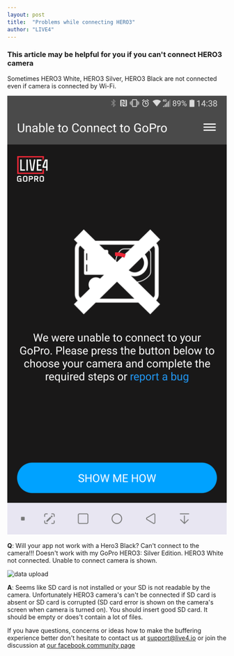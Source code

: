 ```yaml
---
layout: post
title:  "Problems while connecting HERO3"
author: "LIVE4"
---
```


### This article may be helpful for you if you can't connect HERO3 camera

Sometimes HERO3 White, HERO3 Silver, HERO3 Black are not connected even if camera is connected by Wi-Fi.

![data upload](/assets/Screenshot_2018-09-18-14-38-14.png)

**Q**: Will your app not work with a Hero3 Black? Can't connect to the camera!!! Doesn't work with my GoPro HERO3: Silver Edition.
HERO3 White not connected. Unable to connect camera is shown.

![data upload](/assets/hero3_nosd.jpg)
 
**A**: Seems like SD card is not installed or your SD is not readable by the camera.
Unfortunately HERO3 camera's can't be connected if SD card is absent or SD card is corrupted (SD card error is shown on the camera's screen when camera is turned on).
You should insert good SD card. It should be empty or does't contain a lot of files.

If you have questions, concerns or ideas how to make the buffering experience better don't hesitate to contact us at [support@live4.io](mailto:support@live4.io) or join the discussion at [our facebook community page](https://facebook.com/LIVE4GoPro/)
